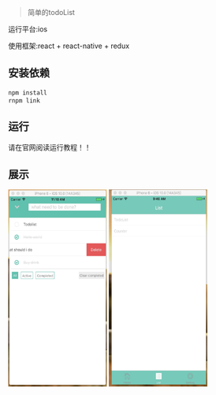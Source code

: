 > 简单的todoList

运行平台:ios

使用框架:react + react-native + redux
## 安装依赖

```
npm install
rnpm link
```

## 运行

请在官网阅读运行教程！！

## 展示

<img src="app/images/todo.jpeg" alt="图片展示" width=200 height=400>
<img src="app/images/todo1.jpeg" alt="图片展示" width=200 height=400>



